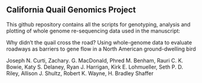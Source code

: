 ## California Quail Genomics Project

This github repository contains all the scripts for genotyping, analysis and plotting of whole genome re-sequencing data used in the manuscript:

Why didn’t the quail cross the road? Using whole-genome data to evaluate roadways as barriers to gene flow in a North American ground-dwelling bird

Joseph N. Curti, Zachary. G. MacDonald, Phred M. Benham, Rauri C. K. Bowie, Katy S. Delaney, Ryan J. Harrigan, Kirk E. Lohmueller, Seth P. D. Riley, Allison J. Shultz, Robert K. Wayne, H. Bradley Shaffer
